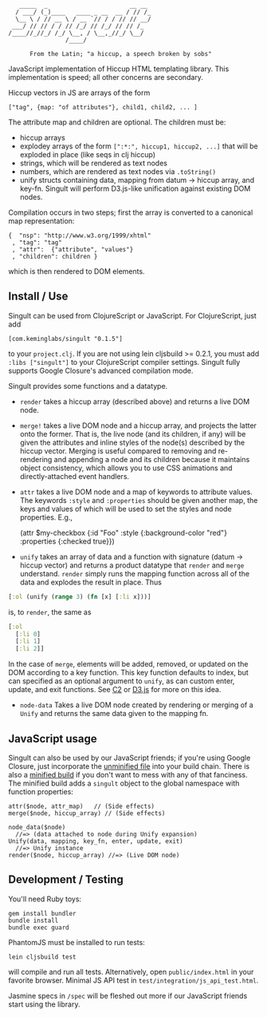       _____  _                       __ __ 
      / ___/ (_)____   ____ _ __  __ / // /_
      \__ \ / // __ \ / __ `// / / // // __/
     ___/ // // / / // /_/ // /_/ // // /_  
    /____//_//_/ /_/ \__, / \__,_//_/ \__/  
                    /____/                  

          From the Latin; "a hiccup, a speech broken by sobs"

JavaScript implementation of Hiccup HTML templating library.
This implementation is speed; all other concerns are secondary.

Hiccup vectors in JS are arrays of the form

    ["tag", {map: "of attributes"}, child1, child2, ... ]

The attribute map and children are optional. The children must be:

+ hiccup arrays
+ explodey arrays of the form `[":*:", hiccup1, hiccup2, ...]` that
  will be exploded in place (like seqs in clj hiccup)
+ strings, which will be rendered as text nodes
+ numbers, which are rendered as text nodes via `.toString()`
+ unify structs containing data, mapping from datum -> hiccup
  array, and key-fn. Singult will perform D3.js-like unification
  against existing DOM nodes.

Compilation occurs in two steps; first the array is converted to a
canonical map representation:

    {  "nsp": "http://www.w3.org/1999/xhtml"
     , "tag": "tag"
     , "attr":  {"attribute", "values"}
     , "children": children }

which is then rendered to DOM elements.

Install / Use
--------------
Singult can be used from ClojureScript or JavaScript.
For ClojureScript, just add

    [com.keminglabs/singult "0.1.5"]

to your `project.clj`. If you are not using lein cljsbuild >= 0.2.1,
you must add `:libs ["singult"]` to your ClojureScript compiler
settings. Singult fully supports Google Closure's advanced compilation
mode.

Singult provides some functions and a datatype.

+ `render` takes a hiccup array (described above) and returns a live
DOM node.

+ `merge!` takes a live DOM node and a hiccup array, and projects the
latter onto the former. That is, the live node (and its children, if
any) will be given the attributes and inline styles of the node(s)
described by the hiccup vector. Merging is useful compared to removing
and re-rendering and appending a node and its children because it
maintains object consistency, which allows you to use CSS animations
and directly-attached event handlers.

+ `attr` takes a live DOM node and a map of keywords to attribute
values. The keywords `:style` and `:properties` should be given
another map, the keys and values of which will be used to set the
styles and node properties. E.g.,

    (attr $my-checkbox {:id "Foo"
                        :style {:background-color "red"}
                        :properties {:checked true}})


+ `unify` takes an array of data and a function with signature
(datum -> hiccup vector) and returns a product datatype that `render`
and `merge` understand. `render` simply runs the mapping function
across all of the data and explodes the result in place. Thus

```clojure
[:ol (unify (range 3) (fn [x] [:li x]))]
```

is, to `render`, the same as

```clojure
[:ol
  [:li 0]
  [:li 1]
  [:li 2]]
```

In the case of `merge`, elements will be added, removed, or updated on
the DOM according to a key function.
This key function defaults to index, but can specified as an optional
argument to `unify`, as can custom enter, update, and exit functions.
See [C2](http://github.com/lynaghk/c2/) or [D3.js](http://d3js.org/)
for more on this idea.

+ `node-data` Takes a live DOM node created by rendering or merging of
a `Unify` and returns the same data given to the mapping fn.

JavaScript usage
----------------
Singult can also be used by our JavaScript friends; if you're using
Google Closure, just incorporate the 
[unminified file](https://github.com/downloads/lynaghk/singult/Singult.js)
into your build chain. There is also a 
[minified build](https://github.com/downloads/lynaghk/singult/singult.min.js)
if you don't want to mess with any of that fanciness. The minified
build adds a `singult` object to the global namespace with function
properties:

    attr($node, attr_map)   // (Side effects)
    merge($node, hiccup_array) // (Side effects)

    node_data($node)       
      //=> (data attached to node during Unify expansion)
    Unify(data, mapping, key_fn, enter, update, exit) 
      //=> Unify instance
    render($node, hiccup_array) //=> (Live DOM node)





Development / Testing
----------------------
You'll need Ruby toys:

    gem install bundler
    bundle install
    bundle exec guard

PhantomJS must be installed to run tests:

    lein cljsbuild test

will compile and run all tests. Alternatively, open
`public/index.html` in your favorite browser.
Minimal JS API test in `test/integration/js_api_test.html`.

Jasmine specs in `/spec` will be fleshed out more if our JavaScript
friends start using the library.
